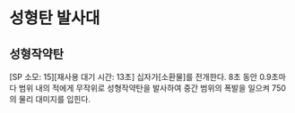 # 성형탄 발사대

## 성형작약탄

[SP 소모: 15][재사용 대기 시간: 13초] 십자가[소환물]를 전개한다. 8초 동안 0.9초마다 범위 내의 적에게 무작위로 성형작약탄을 발사하여 중간 범위의 폭발을 일으켜 750의 물리 대미지를 입힌다.
